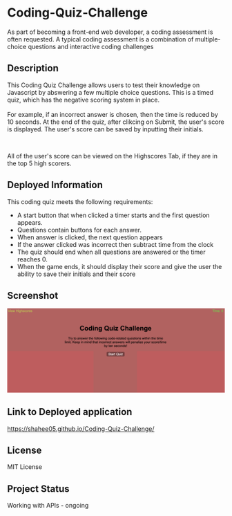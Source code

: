 # Coding-Quiz-Challenge
As part of becoming a front-end web developer, a coding assessment is often requested. A typical coding assessment is a combination of multiple-choice questions and interactive coding challenges



## Description

This Coding Quiz Challenge allows users to test their knowledge on Javascript by abswering a few multiple choice questions. 
This is a timed quiz, which has the negative scoring system in place.
<br>   
For example, if an incorrect answer is chosen, then the time is reduced by 10 seconds. 
At the end of the quiz, after clikcing on Submit, the user's score is displayed. 
The user's score can be saved by inputting their initials.

<br>

All of the user's score can be viewed on the Highscores Tab, if they are in the top 5 high scorers. 
<br>

## Deployed Information

This coding quiz meets the following requirements: 
  * A start button that when clicked a timer starts and the first question appears.
  * Questions contain buttons for each answer.
  * When answer is clicked, the next question appears
  * If the answer clicked was incorrect then subtract time from the clock
  * The quiz should end when all questions are answered or the timer reaches 0.
  * When the game ends, it should display their score and give the user the ability to save their initials and their score

## Screenshot

<img src="assets/Screenshot.png" alt text="screenshot of first page of coding challenge">


## Link to Deployed application

https://shahee05.github.io/Coding-Quiz-Challenge/

## License

  MIT License

## Project Status
  Working with APIs - ongoing